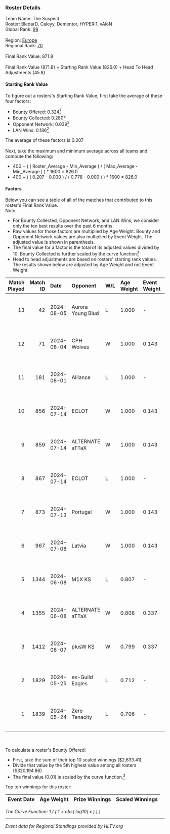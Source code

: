 ### Roster Details<br />
Team Name: The Suspect<br />
Roster: BledarD, Caleyy, Dementor, HYPERI1, vAloN<br />
Global Rank: [99](../../standings_global_2024_08_06.md)<br />
<br />
Region: [Europe]( ../../standings_europe_2024_08_06.md)<br />
Regional Rank: [70]( ../../standings_europe_2024_08_06.md)<br />
<br />
Final Rank Value:  871.8<br />
<br />
Final Rank Value (871.8) = Starting Rank Value (826.0) + Head To Head Adjustments (45.8)<br />

#### Starting Rank Value<br />
To figure out a rosters's Starting Rank Value, first take the average of these four factors:<br />
- Bounty Offered: 0.324[<sup>1</sup>](#table2)
- Bounty Collected: 0.280[<sup>2</sup>](#table1)
- Opponent Network: 0.039[<sup>2</sup>](#table1)
- LAN Wins: 0.186[<sup>2</sup>](#table1)

The average of these factors is 0.207<br />
<br />
Next, take the maximum and minimum average across all teams and compute the following:<br />
- 400 + ( ( Roster_Average - Min_Average ) / ( Max_Average - Min_Average ) ) * 1600 = 826.0
- 400 + ( ( 0.207 - 0.000 ) / ( 0.778 - 0.000 ) ) * 1600 = 826.0


#### Factors<br />
Below you can see a table of all of the matches that contributed to this roster's Final Rank Value.<br />
Note:<br />

- For Bounty Collected, Opponent Network, and LAN Wins, we consider only the ten best results over the past 6 months.
- Raw values for those factors are multiplied by Age Weight. Bounty and Opponent Network values are also multiplied by Event Weight. The adjusted value is shown in parenthesis.
- The final value for a factor is the total of its adjusted values divided by 10. Bounty Collected is further scaled by the curve function[<sup>3</sup>](#curveFunction)
- Head to head adjustments are based on rosters' starting rank values. The results shown below are adjusted by Age Weight and not Event Weight
<span id="table1"></span><br />


| Match Played | Match ID | Date       | Opponent          | W/L | Age Weight | Event Weight | Bounty Collected | Opponent Network | LAN Wins  | H2H Adj. | Roster                                    |
| -: | -: | :- | :- | :- | :- | :- | :- | :- | :- | -: | :- |
|           13 |       42 | 2024-08-05 | Aurora Young Blud | L   | 1.000      | -            | -                | -                | -         |   -10.61 | BledarD, Caleyy, Dementor, HYPERI1, vAloN |
|           12 |       71 | 2024-08-04 | CPH Wolves        | W   | 1.000      | 0.143        | 0.004 (0.001)    | 0.354 (0.051)    | 0 (0.000) |    13.91 | BledarD, Caleyy, Dementor, HYPERI1, vAloN |
|           11 |      181 | 2024-08-01 | Alliance          | L   | 1.000      | -            | -                | -                | -         |   -16.62 | BledarD, Caleyy, Dementor, HYPERI1, vAloN |
|           10 |      856 | 2024-07-14 | ECLOT             | W   | 1.000      | 0.143        | 0.086 (0.012)    | 0.537 (0.077)    | 0 (0.000) |    26.72 | BledarD, Caleyy, deb0, Dementor, HYPERI1  |
|            9 |      859 | 2024-07-14 | ALTERNATE aTTaX   | W   | 1.000      | 0.143        | 0.031 (0.004)    | 0.537 (0.077)    | 0 (0.000) |    18.06 | BledarD, Caleyy, deb0, Dementor, HYPERI1  |
|            8 |      867 | 2024-07-14 | ECLOT             | L   | 1.000      | -            | -                | -                | -         |    -3.95 | BledarD, Caleyy, deb0, Dementor, HYPERI1  |
|            7 |      873 | 2024-07-13 | Portugal          | W   | 1.000      | 0.143        | 0.003 (0.000)    | 0.115 (0.016)    | 0 (0.000) |     8.97 | BledarD, Caleyy, deb0, Dementor, HYPERI1  |
|            6 |      967 | 2024-07-08 | Latvia            | W   | 1.000      | 0.143        | 0.006 (0.001)    | 0.134 (0.019)    | 0 (0.000) |    16.66 | BledarD, Caleyy, deb0, Dementor, HYPERI1  |
|            5 |     1344 | 2024-06-08 | M1X KS            | L   | 0.807      | -            | -                | -                | -         |   -11.40 | BledarD, Caleyy, Dementor, HYPERI1, vAloN |
|            4 |     1355 | 2024-06-08 | ALTERNATE aTTaX   | W   | 0.806      | 0.337        | 0.031 (0.008)    | 0.537 (0.146)    | 1 (0.806) |    15.34 | BledarD, Caleyy, Dementor, HYPERI1, vAloN |
|            3 |     1412 | 2024-06-07 | plusW KS          | W   | 0.799      | 0.337        | 0.000 (0.000)    | 0.000 (0.000)    | 1 (0.799) |     2.25 | BledarD, Caleyy, Dementor, HYPERI1, vAloN |
|            2 |     1829 | 2024-05-25 | ex-Guild Eagles   | L   | 0.712      | -            | -                | -                | -         |    -9.82 | BledarD, Caleyy, Dementor, HYPERI1, vAloN |
|            1 |     1839 | 2024-05-24 | Zero Tenacity     | L   | 0.706      | -            | -                | -                | -         |    -3.71 | BledarD, Caleyy, Dementor, HYPERI1, vAloN |

<br />
<span id="table2"></span><br />
To calculate a roster's Bounty Offered:<br />

- First, take the sum of their top 10 scaled winnings ($2,633.41)
- Divide that value by the 5th highest value among all rosters ($320,194.86)
- The final value (0.01) is scaled by the curve function.[<sup>3</sup>](#curveFunction)

Top ten winnings for this roster:<br />

| Event Date | Age Weight | Prize Winnings | Scaled Winnings |
| :- | -: | :- | :- |


<span id="curveFunction"></span>_The Curve Function: 1 / ( 1 + abs( log10( x ) ) )_<br />

---
_Event data for Regional Standings provided by HLTV.org_<br />
